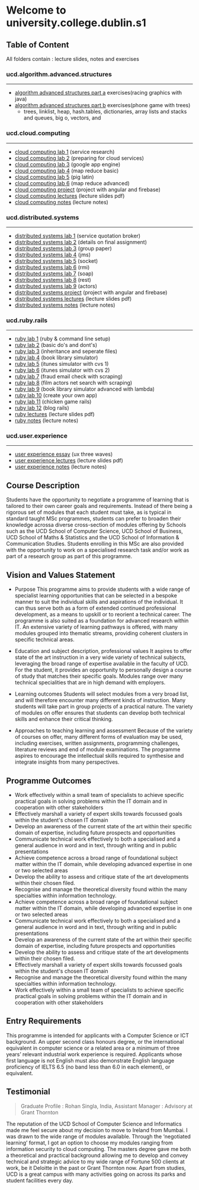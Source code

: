 # Welcome to university.college.dublin.s1

## Table of Content
All folders contain : lecture slides, notes and exercises

### ucd.algorithm.advanced.structures 
---
+ [algorithm advanced structures part a](./ucd.algorithm.advanced.structures/alg.ad.parta) exercises(racing graphics with java)
+ [algorithm advanced structures part b](./ucd.algorithm.advanced.structures/alg.ad.partb) exercises(phone game with trees)
	- trees, linklist, heap, hash.tables, dictionaries, array lists and stacks and queues, big o, vectors, and 

### ucd.cloud.computing
---
+ [cloud computing lab 1](./ucd.cloud.computing/comp.cloud.lab/comp.cloud..prac1) (service research)
+ [cloud computing lab 2](./ucd.cloud.computing/comp.cloud.lab/comp.cloud..prac2) (preparing for cloud services)
+ [cloud computing lab 3](./ucd.cloud.computing/comp.cloud.lab/comp.cloud..prac3) (google app engine)
+ [cloud computing lab 4](./ucd.cloud.computing/comp.cloud.lab/comp.cloud..prac4) (map reduce basic)
+ [cloud computing lab 5](./ucd.cloud.computing/comp.cloud.lab/comp.cloud..prac5) (pig latin)
+ [cloud computing lab 6](./ucd.cloud.computing/comp.cloud.lab/comp.cloud..prac6) (map reduce advanced)
+ [cloud computing project](./ucd.cloud.computing/comp.cloud.todolist) (project with angular and firebase)
+ [cloud computing lectures](./ucd.cloud.computing/comp.cloud.lec) (lecture slides pdf)
+ [cloud computing notes](./ucd.cloud.computing/comp.cloud.notes) (lecture notes)

### ucd.distributed.systems
---
+ [distributed systems lab 1](./ucd.distributed.systems/dis.sys.lab/dis.sys.actor.programming) (service quotation broker)
+ [distributed systems lab 2](./ucd.distributed.systems/dis.sys.lab/dis.sys.group.final.assignment) (details on final assignment)
+ [distributed systems lab 3](./ucd.distributed.systems/dis.sys.lab/dis.sys.group.paper) (group paper)
+ [distributed systems lab 4](./ucd.distributed.systems/dis.sys.lab/dis.sys.message.oriented.system) (jms)
+ [distributed systems lab 5](./ucd.distributed.systems/dis.sys.lab/dis.sys.prac1.socket) (socket)
+ [distributed systems lab 6](./ucd.distributed.systems/dis.sys.lab/dis.sys.prac2.rmi) (rmi)
+ [distributed systems lab 7](./ucd.distributed.systems/dis.sys.lab/dis.sys.prac3.soap) (soap)
+ [distributed systems lab 8](./ucd.distributed.systems/dis.sys.lab/dis.sys.prac4.rest) (rest)
+ [distributed systems lab 9](./ucd.distributed.systems/dis.sys.lab/dis.sys.prac5.actors) (actors)
+ [distributed systems project](./ucd.distributed.systems/dis.sys.squidit) (project with angular and firebase)
+ [distributed systems lectures](./ucd.distributed.systems/dis.sys.lec) (lecture slides pdf)
+ [distributed systems notes](./ucd.distributed.systems/dis.sys.notes) (lecture notes)

### ucd.ruby.rails
---
+ [ruby lab 1](./ucd.ruby.rails/ruby.lab/ruby.prac1) (ruby & command line setup)
+ [ruby lab 2](./ucd.ruby.rails/ruby.lab/ruby.prac2) (basic do's and dont's)
+ [ruby lab 3](./ucd.ruby.rails/ruby.lab/ruby.prac3) (inheritance and seperate files)
+ [ruby lab 4](./ucd.ruby.rails/ruby.lab/ruby.prac4) (book library simulator)
+ [ruby lab 5](./ucd.ruby.rails/ruby.lab/ruby.prac5) (itunes simulator with cvs 1)
+ [ruby lab 6](./ucd.ruby.rails/ruby.lab/ruby.prac6) (itunes simulator with cvs 2)
+ [ruby lab 7](./ucd.ruby.rails/ruby.lab/ruby.prac7) (fraud email check with scraping)
+ [ruby lab 8](./ucd.ruby.rails/ruby.lab/ruby.prac8) (film actors net search with scraping)
+ [ruby lab 9](./ucd.ruby.rails/ruby.lab/ruby.prac9) (book library simulator advanced with lambda)
+ [ruby lab 10](./ucd.ruby.rails/ruby.lab/ruby.prac10) (create your own app)
+ [ruby lab 11](./ucd.ruby.rails/ruby.lab/ruby.prac11) (chicken game rails)
+ [ruby lab 12](./ucd.ruby.rails/ruby.lab/ruby.prac12) (blog rails)
+ [ruby lectures](./ucd.ruby.rails/ruby.lec) (lecture slides pdf)
+ [ruby notes](./ucd.ruby.rails/ruby.notes) (lecture notes)

### ucd.user.experience
---
+ [user experience essay](./ucd.user.experience/ux.lab/ux.essay) (ux three waves)
+ [user experience lectures](./ucd.user.experience/ux.lec) (lecture slides pdf)
+ [user experience notes](./ucd.user.experience/ux.notes) (lecture notes)


## Course Description
Students have the opportunity to negotiate a programme of learning that is tailored to their own career goals and requirements. Instead of there being a rigorous set of modules that each student must take, as is typical in standard taught MSc programmes, students can prefer to broaden their knowledge acrossa diverse cross-section of modules offering by Schools such as the UCD School of Computer Science, UCD School of Business, UCD School of Maths & Statistics and the UCD School of Information & Communication Studies. Students enrolling in this MSc are also provided with the opportunity to work on a specialised research task and/or work as part of a research group as part of this programme.

## Vision and Values Statement
- Purpose
This programme aims to provide students with a wide range of specialist learning opportunities that can be selected in a bespoke manner to suit the individual skills and aspirations of the individual.  It can thus serve both as a form of extended continued professional development, as a means to upskill or to reorient a technical career.  The programme is also suited as a foundation for advanced research within IT. An extensive variety of learning pathways is offered, with many modules grouped into thematic streams, providing coherent clusters in specific technical areas.  

- Education and subject description, professional values
It aspires to offer state of the art instruction in a very wide variety of technical subjects, leveraging the broad range of expertise available in the faculty of UCD.  For the student, it provides an opportunity to personally design a course of study that matches their specific goals.  Modules range over many technical specialities that are in high demand with employers. 

- Learning outcomes
Students will select modules from a very broad list, and will therefore encounter many different kinds of instruction.  Many students will take part in group projects of a practical nature. The variety of modules on offer ensures that students can develop both technical skills and enhance their critical thinking. 

- Approaches to teaching learning and assessment
Because of the variety of courses on offer, many different forms of evaluation may be used, including exercises, written assignments, programming challenges, literature reviews and end of module examinations.  The programme aspires to encourage the intellectual skills required to synthesise and integrate insights from many perspectives. 

## Programme Outcomes
- Work effectively within a small team of specialists to achieve specific practical goals in solving problems within the IT domain and in cooperation with other stakeholders
- Effectively marshall a variety of expert skills towards focussed goals within the student's chosen IT domain
- Develop an awareness of the current state of the art within their specific domain of expertise, including future prospects and opportunities
- Communicate technical work effectively to both a specialised and a general audience in word and in text, through writing and in public presentations
- Achieve competence across a broad range of foundational subject matter within the IT domain, while developing advanced expertise in one or two selected areas
- Develop the ability to assess and critique state of the art developments within their chosen filed.
- Recognise and manage the theoretical diversity found within the many specialties within information technology.
- Achieve competence across a broad range of foundational subject matter within the IT domain, while developing advanced expertise in one or two selected areas
- Communicate technical work effectively to both a specialised and a general audience in word and in text, through writing and in public presentations
- Develop an awareness of the current state of the art within their specific domain of expertise, including future prospects and opportunities
- Develop the ability to assess and critique state of the art developments within their chosen filed.
- Effectively marshall a variety of expert skills towards focussed goals within the student's chosen IT domain
- Recognise and manage the theoretical diversity found within the many specialties within information technology.
- Work effectively within a small team of specialists to achieve specific practical goals in solving problems within the IT domain and in cooperation with other stakeholders

## Entry Requirements
This programme is intended for applicants with a Computer Science or ICT background. An upper second class honours degree, or the international equivalent in computer science or a related area or a minimum of three years’ relevant industrial work experience is required.
Applicants whose first language is not English must also demonstrate English language proficiency of IELTS 6.5 (no band less than 6.0 in each element), or equivalent.

## Testimonial
> Graduate Profile : Rohan Singla, India,
> Assistant Manager : Advisory at Grant Thornton

The reputation of the UCD School of Computer Science and Informatics made me feel secure about my decision to move to Ireland from Mumbai. I was drawn to the wide range of modules available. Through the ‘negotiated learning’ format, I got an option to choose my modules ranging from information security to cloud computing. The masters degree gave me both a theoretical and practical background allowing me to develop and convey technical and strategic advice to my wide range of Fortune 500 clients at work, be it Deloitte in the past or Grant Thornton now. Apart from studies, UCD is a great campus with many activities going on across its parks and student facilities every day.